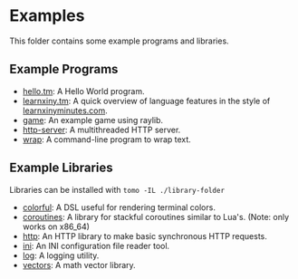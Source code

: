 # Examples

This folder contains some example programs and libraries.

## Example Programs

- [hello.tm](hello.tm): A Hello World program.
- [learnxiny.tm](learnxiny.tm): A quick overview of language features in the
  style of [learnxinyminutes.com](https://learnxinyminutes.com/).
- [game](https://github.com/bruce-hill/tomo-game): An example game using raylib.
- [http-server](https://github.com/bruce-hill/http-server): A multithreaded HTTP server.
- [wrap](https://github.com/bruce-hill/wrap): A command-line program to wrap text.

## Example Libraries

Libraries can be installed with `tomo -IL ./library-folder`

- [colorful](https://github.com/bruce-hill/tomo-colorful): A DSL useful for rendering terminal colors.
- [coroutines](https://github.com/bruce-hill/tomo-coroutines): A library for stackful coroutines similar to Lua's. (Note: only works on x86_64)
- [http](https://github.com/bruce-hill/tomo-http): An HTTP library to make basic synchronous HTTP requests.
- [ini](https://github.com/bruce-hill/tomo-ini): An INI configuration file reader tool.
- [log](https://github.com/bruce-hill/tomo-log): A logging utility.
- [vectors](https://github.com/bruce-hill/tomo-vectors): A math vector library.
